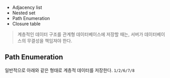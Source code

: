 - Adjacency list
- Nested set
- Path Enumeration
- Closure table

> 계층적인 데이터 구조를 관계형 데이터베이스에 저장할 때는, 서버가 데이터베이스의 무결성을 책임져야 한다.

## Path Enumeration
일반적으로 아래와 같은 형태로 계층적 데이터를 저장한다.
`1/2/6/7/8`

